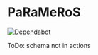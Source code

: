# PaRaMeRoS

[![Dependabot](https://github.com/DavidFrings/PaRaMeRoS/actions/workflows/dependabot/dependabot-updates/badge.svg?branch=main)](https://github.com/DavidFrings/PaRaMeRoS/actions/workflows/dependabot/dependabot-updates)

ToDo: schema not in actions

